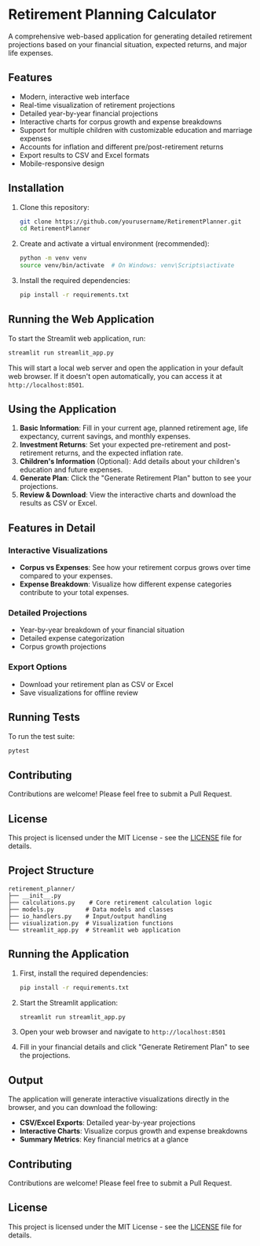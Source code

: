 # Retirement Planning Calculator

A comprehensive web-based application for generating detailed retirement projections based on your financial situation, expected returns, and major life expenses.

## Features

- Modern, interactive web interface
- Real-time visualization of retirement projections
- Detailed year-by-year financial projections
- Interactive charts for corpus growth and expense breakdowns
- Support for multiple children with customizable education and marriage expenses
- Accounts for inflation and different pre/post-retirement returns
- Export results to CSV and Excel formats
- Mobile-responsive design

## Installation

1. Clone this repository:
   ```bash
   git clone https://github.com/yourusername/RetirementPlanner.git
   cd RetirementPlanner
   ```

2. Create and activate a virtual environment (recommended):
   ```bash
   python -m venv venv
   source venv/bin/activate  # On Windows: venv\Scripts\activate
   ```

3. Install the required dependencies:
   ```bash
   pip install -r requirements.txt
   ```

## Running the Web Application

To start the Streamlit web application, run:

```bash
streamlit run streamlit_app.py
```

This will start a local web server and open the application in your default web browser. If it doesn't open automatically, you can access it at `http://localhost:8501`.

## Using the Application

1. **Basic Information**: Fill in your current age, planned retirement age, life expectancy, current savings, and monthly expenses.
2. **Investment Returns**: Set your expected pre-retirement and post-retirement returns, and the expected inflation rate.
3. **Children's Information** (Optional): Add details about your children's education and future expenses.
4. **Generate Plan**: Click the "Generate Retirement Plan" button to see your projections.
5. **Review & Download**: View the interactive charts and download the results as CSV or Excel.

## Features in Detail

### Interactive Visualizations
- **Corpus vs Expenses**: See how your retirement corpus grows over time compared to your expenses.
- **Expense Breakdown**: Visualize how different expense categories contribute to your total expenses.

### Detailed Projections
- Year-by-year breakdown of your financial situation
- Detailed expense categorization
- Corpus growth projections

### Export Options
- Download your retirement plan as CSV or Excel
- Save visualizations for offline review

## Running Tests

To run the test suite:

```bash
pytest
```

## Contributing

Contributions are welcome! Please feel free to submit a Pull Request.

## License

This project is licensed under the MIT License - see the [LICENSE](LICENSE) file for details.

## Project Structure

```
retirement_planner/
├── __init__.py
├── calculations.py    # Core retirement calculation logic
├── models.py         # Data models and classes
├── io_handlers.py    # Input/output handling
├── visualization.py  # Visualization functions
└── streamlit_app.py  # Streamlit web application
```

## Running the Application

1. First, install the required dependencies:
   ```bash
   pip install -r requirements.txt
   ```

2. Start the Streamlit application:
   ```bash
   streamlit run streamlit_app.py
   ```

3. Open your web browser and navigate to `http://localhost:8501`

4. Fill in your financial details and click "Generate Retirement Plan" to see the projections.

## Output

The application will generate interactive visualizations directly in the browser, and you can download the following:

- **CSV/Excel Exports**: Detailed year-by-year projections
- **Interactive Charts**: Visualize corpus growth and expense breakdowns
- **Summary Metrics**: Key financial metrics at a glance

## Contributing

Contributions are welcome! Please feel free to submit a Pull Request.

## License

This project is licensed under the MIT License - see the [LICENSE](LICENSE) file for details.
